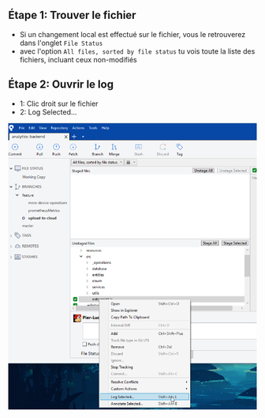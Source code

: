 
## Étape 1: Trouver le fichier
- Si un changement local est effectué sur le fichier, vous le retrouverez dans l'onglet `File Status`
- avec l'option `All files, sorted by file status` tu vois toute la liste des fichiers, incluant ceux non-modifiés

## Étape 2: Ouvrir le log
- 1: Clic droit sur le fichier  
- 2: Log Selected...

![](img/log-file.png)